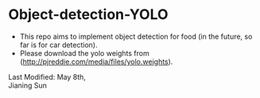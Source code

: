# Object-detection-YOLO

- This repo aims to implement object detection for food (in the future, so far is for car detection).
- Please download the yolo weights from (http://pjreddie.com/media/files/yolo.weights).

Last Modified: May 8th,  
Jianing Sun 
